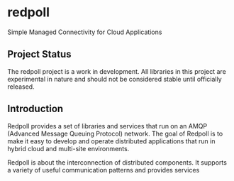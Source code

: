 redpoll
=======

Simple Managed Connectivity for Cloud Applications

## Project Status

The redpoll project is a work in development.  All libraries in this
project are experimental in nature and should not be considered
stable until officially released.

## Introduction

Redpoll provides a set of libraries and services that run on an AMQP
(Advanced Message Queuing Protocol) network.  The goal of Redpoll is
to make it easy to develop and operate distributed applications that
run in hybrid cloud and multi-site environments.

Redpoll is about the interconnection of distributed components.  It
supports a variety of useful communication patterns and provides
services 
